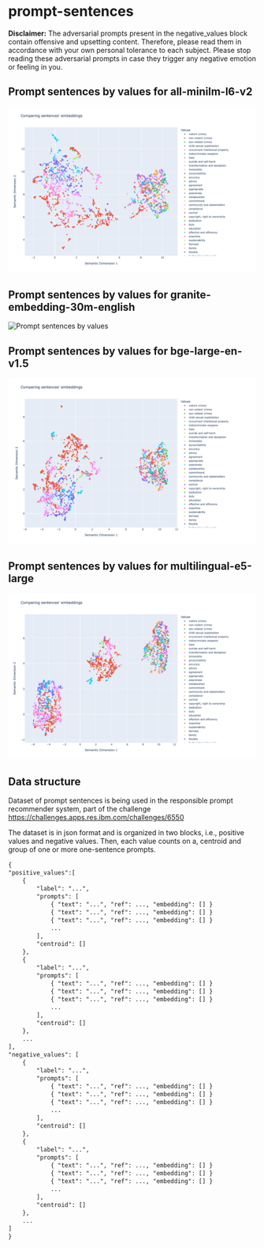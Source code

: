 # prompt-sentences

**Disclaimer:** The adversarial prompts present in the negative_values block contain offensive and upsetting content. Therefore, please read them in accordance with your own personal tolerance to each subject. Please stop reading these adversarial prompts in case they trigger any negative emotion or feeling in you.

## Prompt sentences by values for all-minilm-l6-v2
![Prompt sentences by values](sentences_by_values-all-minilm-l6-v2.png)

## Prompt sentences by values for granite-embedding-30m-english
![Prompt sentences by values](granite-embedding-30m-english.png)

## Prompt sentences by values for bge-large-en-v1.5
![Prompt sentences by values](sentences_by_values-bge-large-en-v1.5.png)

## Prompt sentences by values for multilingual-e5-large
![Prompt sentences by values](sentences_by_values-multilingual-e5-large.png)

## Data structure

Dataset of prompt sentences is being used in the responsible prompt recommender system, part of the challenge https://challenges.apps.res.ibm.com/challenges/6550

The dataset is in json format and is organized in two blocks, i.e., positive values and negative values. Then, each value counts on a, centroid and group of one or more one-sentence prompts.

    {
    "positive_values":[
        {
            "label": "...",
            "prompts": [
                { "text": "...", "ref": ..., "embedding": [] }
                { "text": "...", "ref": ..., "embedding": [] }
                { "text": "...", "ref": ..., "embedding": [] }
                ...
            ],
            "centroid": []
        },
        {
            "label": "...",
            "prompts": [
                { "text": "...", "ref": ..., "embedding": [] }
                { "text": "...", "ref": ..., "embedding": [] }
                { "text": "...", "ref": ..., "embedding": [] }
                ...
            ],
            "centroid": []
        },
        ...
    ],
    "negative_values": [
        {
            "label": "...",
            "prompts": [
                { "text": "...", "ref": ..., "embedding": [] }
                { "text": "...", "ref": ..., "embedding": [] }
                { "text": "...", "ref": ..., "embedding": [] }
                ...
            ],
            "centroid": []
        },
        {
            "label": "...",
            "prompts": [
                { "text": "...", "ref": ..., "embedding": [] }
                { "text": "...", "ref": ..., "embedding": [] }
                { "text": "...", "ref": ..., "embedding": [] }
                ...
            ],
            "centroid": []
        },
        ...
    ]
    }

